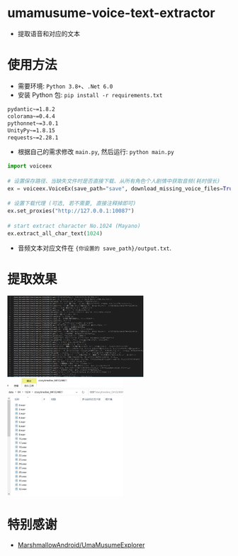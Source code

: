 # umamusume-voice-text-extractor

- 提取语音和对应的文本



# 使用方法

- 需要环境: `Python 3.8+`、`.Net 6.0`
- 安装 Python 包: `pip install -r requirements.txt`

```
pydantic~=1.8.2
colorama~=0.4.4
pythonnet~=3.0.1
UnityPy~=1.8.15
requests~=2.28.1
```

- 根据自己的需求修改 `main.py`, 然后运行: `python main.py`

```python
import voiceex

# 设置保存路径、当缺失文件时是否直接下载、从所有角色个人剧情中获取音频(耗时很长)
ex = voiceex.VoiceEx(save_path="save", download_missing_voice_files=True, get_voice_from_all_stories=False)

# 设置下载代理 (可选, 若不需要, 直接注释掉即可)
ex.set_proxies("http://127.0.0.1:10087")

# start extract character No.1024 (Mayano)
ex.extract_all_char_text(1024)
```

- 音频文本对应文件在 `{你设置的 save_path}/output.txt`.



# 提取效果

<img src="img/text.jpg" style="zoom:30%;" /> <img src="img/file.jpg" style="zoom:35%;" />



# 特别感谢

- [MarshmallowAndroid/UmaMusumeExplorer](https://github.com/MarshmallowAndroid/UmaMusumeExplorer)

